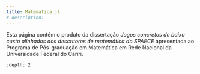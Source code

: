 ```yaml
---
title: Matematica.jl
# description: 
---
```


Esta página contém o produto da dissertação *Jogos concretos de baixo custo alinhados aos descritores de matemática do SPAECE* apresentada ao Programa de Pós-graduação em Matemática em Rede Nacional da Universidade Federal do Cariri.

```{tableofcontents}
:depth: 2
```
